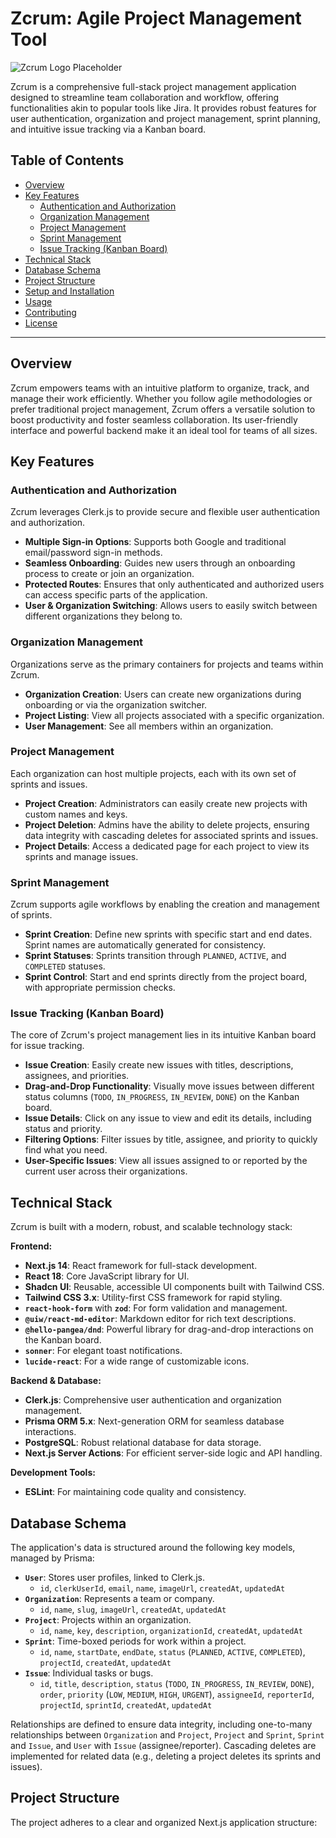 # Zcrum: Agile Project Management Tool

![Zcrum Logo Placeholder](https://placehold.co/1200x400/2563eb/ffffff?text=Zcrum+Project+Management)

Zcrum is a comprehensive full-stack project management application designed to streamline team collaboration and workflow, offering functionalities akin to popular tools like Jira. It provides robust features for user authentication, organization and project management, sprint planning, and intuitive issue tracking via a Kanban board.

## Table of Contents

* [Overview](#overview)
* [Key Features](#key-features)
    * [Authentication and Authorization](#authentication-and-authorization)
    * [Organization Management](#organization-management)
    * [Project Management](#project-management)
    * [Sprint Management](#sprint-management)
    * [Issue Tracking (Kanban Board)](#issue-tracking-kanban-board)
* [Technical Stack](#technical-stack)
* [Database Schema](#database-schema)
* [Project Structure](#project-structure)
* [Setup and Installation](#setup-and-installation)
* [Usage](#usage)
* [Contributing](#contributing)
* [License](#license)

---

## Overview

Zcrum empowers teams with an intuitive platform to organize, track, and manage their work efficiently. Whether you follow agile methodologies or prefer traditional project management, Zcrum offers a versatile solution to boost productivity and foster seamless collaboration. Its user-friendly interface and powerful backend make it an ideal tool for teams of all sizes.

## Key Features

### Authentication and Authorization

Zcrum leverages Clerk.js to provide secure and flexible user authentication and authorization.

* **Multiple Sign-in Options**: Supports both Google and traditional email/password sign-in methods.
* **Seamless Onboarding**: Guides new users through an onboarding process to create or join an organization.
* **Protected Routes**: Ensures that only authenticated and authorized users can access specific parts of the application.
* **User & Organization Switching**: Allows users to easily switch between different organizations they belong to.

### Organization Management

Organizations serve as the primary containers for projects and teams within Zcrum.

* **Organization Creation**: Users can create new organizations during onboarding or via the organization switcher.
* **Project Listing**: View all projects associated with a specific organization.
* **User Management**: See all members within an organization.

### Project Management

Each organization can host multiple projects, each with its own set of sprints and issues.

* **Project Creation**: Administrators can easily create new projects with custom names and keys.
* **Project Deletion**: Admins have the ability to delete projects, ensuring data integrity with cascading deletes for associated sprints and issues.
* **Project Details**: Access a dedicated page for each project to view its sprints and manage issues.

### Sprint Management

Zcrum supports agile workflows by enabling the creation and management of sprints.

* **Sprint Creation**: Define new sprints with specific start and end dates. Sprint names are automatically generated for consistency.
* **Sprint Statuses**: Sprints transition through `PLANNED`, `ACTIVE`, and `COMPLETED` statuses.
* **Sprint Control**: Start and end sprints directly from the project board, with appropriate permission checks.

### Issue Tracking (Kanban Board)

The core of Zcrum's project management lies in its intuitive Kanban board for issue tracking.

* **Issue Creation**: Easily create new issues with titles, descriptions, assignees, and priorities.
* **Drag-and-Drop Functionality**: Visually move issues between different status columns (`TODO`, `IN_PROGRESS`, `IN_REVIEW`, `DONE`) on the Kanban board.
* **Issue Details**: Click on any issue to view and edit its details, including status and priority.
* **Filtering Options**: Filter issues by title, assignee, and priority to quickly find what you need.
* **User-Specific Issues**: View all issues assigned to or reported by the current user across their organizations.

## Technical Stack

Zcrum is built with a modern, robust, and scalable technology stack:

**Frontend:**
* **Next.js 14**: React framework for full-stack development.
* **React 18**: Core JavaScript library for UI.
* **Shadcn UI**: Reusable, accessible UI components built with Tailwind CSS.
* **Tailwind CSS 3.x**: Utility-first CSS framework for rapid styling.
* **`react-hook-form`** with **`zod`**: For form validation and management.
* **`@uiw/react-md-editor`**: Markdown editor for rich text descriptions.
* **`@hello-pangea/dnd`**: Powerful library for drag-and-drop interactions on the Kanban board.
* **`sonner`**: For elegant toast notifications.
* **`lucide-react`**: For a wide range of customizable icons.

**Backend & Database:**
* **Clerk.js**: Comprehensive user authentication and organization management.
* **Prisma ORM 5.x**: Next-generation ORM for seamless database interactions.
* **PostgreSQL**: Robust relational database for data storage.
* **Next.js Server Actions**: For efficient server-side logic and API handling.

**Development Tools:**
* **ESLint**: For maintaining code quality and consistency.

## Database Schema

The application's data is structured around the following key models, managed by Prisma:

* **`User`**: Stores user profiles, linked to Clerk.js.
    * `id`, `clerkUserId`, `email`, `name`, `imageUrl`, `createdAt`, `updatedAt`
* **`Organization`**: Represents a team or company.
    * `id`, `name`, `slug`, `imageUrl`, `createdAt`, `updatedAt`
* **`Project`**: Projects within an organization.
    * `id`, `name`, `key`, `description`, `organizationId`, `createdAt`, `updatedAt`
* **`Sprint`**: Time-boxed periods for work within a project.
    * `id`, `name`, `startDate`, `endDate`, `status` (`PLANNED`, `ACTIVE`, `COMPLETED`), `projectId`, `createdAt`, `updatedAt`
* **`Issue`**: Individual tasks or bugs.
    * `id`, `title`, `description`, `status` (`TODO`, `IN_PROGRESS`, `IN_REVIEW`, `DONE`), `order`, `priority` (`LOW`, `MEDIUM`, `HIGH`, `URGENT`), `assigneeId`, `reporterId`, `projectId`, `sprintId`, `createdAt`, `updatedAt`

Relationships are defined to ensure data integrity, including one-to-many relationships between `Organization` and `Project`, `Project` and `Sprint`, `Sprint` and `Issue`, and `User` with `Issue` (assignee/reporter). Cascading deletes are implemented for related data (e.g., deleting a project deletes its sprints and issues).

## Project Structure

The project adheres to a clear and organized Next.js application structure:
